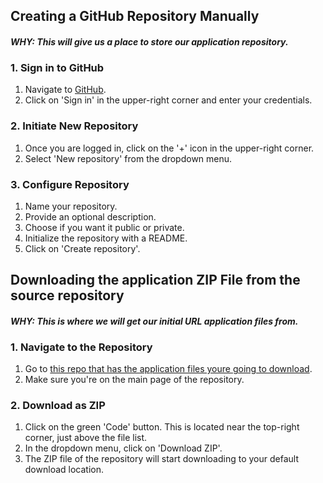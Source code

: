 ## Creating a GitHub Repository Manually
#### *WHY: This will give us a place to store our application repository.*

### 1. **Sign in to GitHub**
1. Navigate to [GitHub](https://github.com/).
2. Click on 'Sign in' in the upper-right corner and enter your credentials.

### 2. **Initiate New Repository**
1. Once you are logged in, click on the '+' icon in the upper-right corner.
2. Select 'New repository' from the dropdown menu.

### 3. **Configure Repository**
1. Name your repository.
2. Provide an optional description.
3. Choose if you want it public or private.
4. Initialize the repository with a README.
5. Click on 'Create repository'.

## Downloading the application ZIP File from the source repository
#### *WHY: This is where we will get our initial URL application files from.*

### 1. **Navigate to the Repository**
1. Go to [this repo that has the application files youre going to download](https://github.com/kura-labs-org/C4_deployment-2).
2. Make sure you're on the main page of the repository.

### 2. **Download as ZIP**
1. Click on the green 'Code' button. This is located near the top-right corner, just above the file list.
2. In the dropdown menu, click on 'Download ZIP'.
3. The ZIP file of the repository will start downloading to your default download location.

